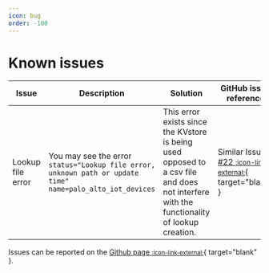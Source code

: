 ```yaml
---
icon: bug
order: -100
---
```


# Known issues

Issue | Description | Solution | GitHub issue reference
----- | ----------- | -------- | ----------------------
Lookup file error | You may see the error `status="Lookup file error, unknown path or update time" name=palo_alto_iot_devices` | This error exists since the KVstore is being used opposed to a csv file and does not interfere with the functionality of lookup creation. | Similar Issue [#22 <small>:icon-link-external:</small>](https://github.com/ZachChristensen28/SA-CrowdstrikeDevices/issues/22){ target="blank" } 

 Issues can be reported on the [Github page <small>:icon-link-external:</small>](https://github.com/rba-community/SA-PaloAltoIoTDevices/issues){ target="blank" }.